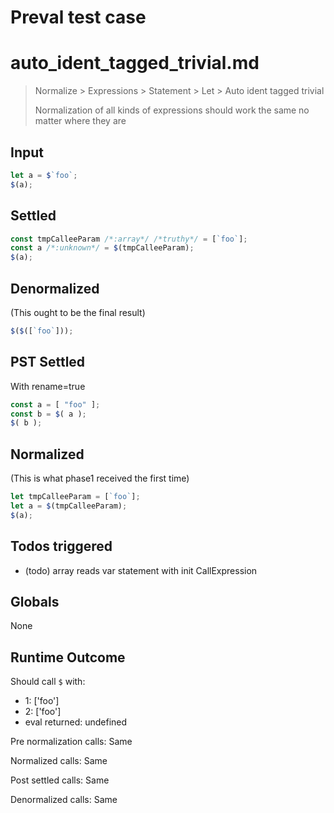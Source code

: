# Preval test case

# auto_ident_tagged_trivial.md

> Normalize > Expressions > Statement > Let > Auto ident tagged trivial
>
> Normalization of all kinds of expressions should work the same no matter where they are

## Input

`````js filename=intro
let a = $`foo`;
$(a);
`````


## Settled


`````js filename=intro
const tmpCalleeParam /*:array*/ /*truthy*/ = [`foo`];
const a /*:unknown*/ = $(tmpCalleeParam);
$(a);
`````


## Denormalized
(This ought to be the final result)

`````js filename=intro
$($([`foo`]));
`````


## PST Settled
With rename=true

`````js filename=intro
const a = [ "foo" ];
const b = $( a );
$( b );
`````


## Normalized
(This is what phase1 received the first time)

`````js filename=intro
let tmpCalleeParam = [`foo`];
let a = $(tmpCalleeParam);
$(a);
`````


## Todos triggered


- (todo) array reads var statement with init CallExpression


## Globals


None


## Runtime Outcome


Should call `$` with:
 - 1: ['foo']
 - 2: ['foo']
 - eval returned: undefined

Pre normalization calls: Same

Normalized calls: Same

Post settled calls: Same

Denormalized calls: Same
